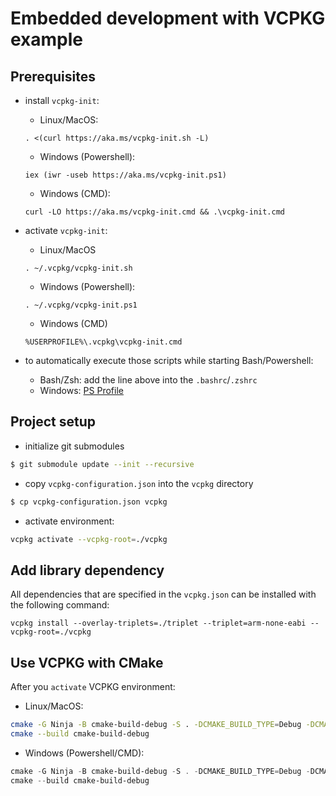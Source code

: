 # Embedded development with VCPKG example

## Prerequisites

- install `vcpkg-init`:

    - Linux/MacOS:
    ```
    . <(curl https://aka.ms/vcpkg-init.sh -L)
    ```
    - Windows (Powershell):
    ```
    iex (iwr -useb https://aka.ms/vcpkg-init.ps1)
    ```
    - Windows (CMD):
    ```
    curl -LO https://aka.ms/vcpkg-init.cmd && .\vcpkg-init.cmd
    ```

- activate `vcpkg-init`:

    - Linux/MacOS
    ```
    . ~/.vcpkg/vcpkg-init.sh
    ```
    - Windows (Powershell):
    ```
    . ~/.vcpkg/vcpkg-init.ps1
    ```
    - Windows (CMD)
    ```
    %USERPROFILE%\.vcpkg\vcpkg-init.cmd
    ```

- to automatically execute those scripts while starting Bash/Powershell:
    - Bash/Zsh: add the line above into the `.bashrc`/`.zshrc`
    - Windows: [PS Profile](https://learn.microsoft.com/en-us/powershell/module/microsoft.powershell.core/about/about_profiles?view=powershell-7.3)

## Project setup

- initialize git submodules

```bash
$ git submodule update --init --recursive
```
- copy `vcpkg-configuration.json` into the `vcpkg` directory

```bash
$ cp vcpkg-configuration.json vcpkg
```

- activate environment:

```bash
vcpkg activate --vcpkg-root=./vcpkg
```

## Add library dependency

All dependencies that are specified in the `vcpkg.json` can be installed with the following command:

```
vcpkg install --overlay-triplets=./triplet --triplet=arm-none-eabi --vcpkg-root=./vcpkg
```

## Use VCPKG with CMake

After you `activate` VCPKG environment:

- Linux/MacOS:
```bash
cmake -G Ninja -B cmake-build-debug -S . -DCMAKE_BUILD_TYPE=Debug -DCMAKE_TOOLCHAIN_FILE=vcpkg/scripts/buildsystems/vcpkg.cmake -DVCPKG_CHAINLOAD_TOOLCHAIN_FILE=$(readlink -f cmake/arm-gcc-toolchain.cmake)
cmake --build cmake-build-debug
```

- Windows (Powershell/CMD):
```powershell
cmake -G Ninja -B cmake-build-debug -S . -DCMAKE_BUILD_TYPE=Debug -DCMAKE_TOOLCHAIN_FILE=".\vcpkg\scripts\buildsystems\vcpkg.cmake" -DVCPKG_CHAINLOAD_TOOLCHAIN_FILE="$(dir .\cmake\arm-gcc-toolchain.cmake)"
cmake --build cmake-build-debug
```
